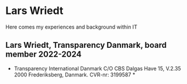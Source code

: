 # Lars Wriedt

Here comes my experiences and background within IT

## Lars Wriedt, Transparency Danmark, board member 2022-2024

* Transparency International Danmark  C/O CBS  Dalgas Have 15, V.2.35 2000 Frederiksberg, Danmark. CVR-nr: 3199587 *